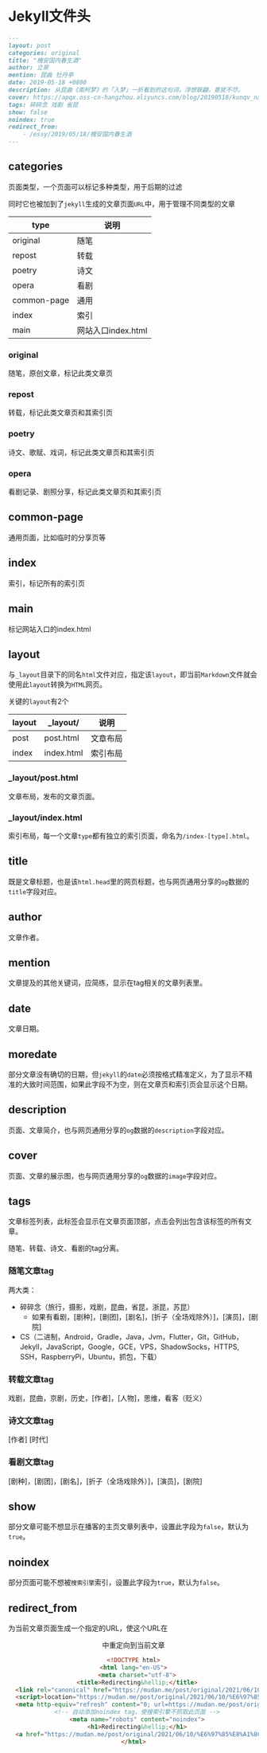 # Jekyll文件头

```markdown
---
layout: post
categories: original
title: "槐安国内春生酒"
author: 立泉
mention: 昆曲 牡丹亭
date: 2019-05-18 +0800
description: 从昆曲《南柯梦》的「入梦」一折看到的这句词，浮想联翩，意犹不尽。
cover: https://apqx.oss-cn-hangzhou.aliyuncs.com/blog/20190518/kunqv_nankemeng_diexi.jpg
tags: 碎碎念 戏剧 省昆
show: false
noindex: true
redirect_from:
    - /essy/2019/05/18/槐安国内春生酒
---
```

## categories

页面类型，一个页面可以标记多种类型，用于后期的过滤

同时它也被加到了`jekyll`生成的文章页面`URL`中，用于管理不同类型的文章

| type        | 说明               |
|-------------|------------------|
| original    | 随笔               |
| repost      | 转载               |
| poetry      | 诗文               |
| opera       | 看剧               |
| common-page | 通用               |
| index       | 索引               |
| main        | 网站入口index.html |

### original

随笔，原创文章，标记此类文章页

### repost

转载，标记此类文章页和其索引页

### poetry

诗文、歌赋、戏词，标记此类文章页和其索引页

### opera

看剧记录、剧照分享，标记此类文章页和其索引页

## common-page

通用页面，比如临时的分享页等

## index

索引，标记所有的索引页

## main

标记网站入口的index.html

## layout

与`_layout`目录下的同名`html`文件对应，指定该`layout`，即当前`Markdown`文件就会使用此`layout`转换为`HTML`网页。

关键的`layout`有2个

| layout | _layout/   | 说明     |
|--------|------------|--------|
| post   | post.html  | 文章布局 |
| index  | index.html | 索引布局 |

### _layout/post.html

文章布局，发布的文章页面。

### _layout/index.html

索引布局，每一个文章`type`都有独立的索引页面，命名为`/index-[type].html`。

## title

既是文章标题，也是该`html.head`里的网页标题，也与网页通用分享的`og`数据的`title`字段对应。

## author

文章作者。

## mention

文章提及的其他关键词，应简练，显示在tag相关的文章列表里。

## date

文章日期。

## moredate

部分文章没有确切的日期，但`jekyll`的`date`必须按格式精准定义，为了显示不精准的大致时间范围，如果此字段不为空，则在文章页和索引页会显示这个日期。

## description

页面、文章简介，也与网页通用分享的`og`数据的`description`字段对应。

## cover

页面、文章的展示图，也与网页通用分享的`og`数据的`image`字段对应。

## tags

文章标签列表，此标签会显示在文章页面顶部，点击会列出包含该标签的所有文章。

随笔、转载、诗文、看剧的tag分离。

### 随笔文章tag

两大类：

* 碎碎念（旅行，摄影，戏剧，昆曲，省昆，浙昆，苏昆）
    * 如果有看剧，[剧种]，[剧团]，[剧名]，[折子（全场戏除外）]，[演员]，[剧院]
* CS（二进制，Android，Gradle，Java，Jvm，Flutter，Git，GitHub，Jekyll，JavaScript，Google，GCE，VPS，ShadowSocks，HTTPS, SSH，RaspberryPi，Ubuntu，抓包，下载）

### 转载文章tag

戏剧，昆曲，京剧，历史，[作者]，[人物]，思维，看客（贬义）

### 诗文文章tag

[作者] [时代]

### 看剧文章tag

[剧种]，[剧团]，[剧名]，[折子（全场戏除外）]，[演员]，[剧院]

## show

部分文章可能不想显示在播客的主页文章列表中，设置此字段为`false`，默认为`true`。

## noindex

部分页面可能不想被`搜索引擎`索引，设置此字段为`true`，默认为`false`。

## redirect_from

为当前文章页面生成一个指定的URL，使这个URL在<header>中重定向到当前文章

```html
<!DOCTYPE html>
<html lang="en-US">
  <meta charset="utf-8">
  <title>Redirecting&hellip;</title>
  <link rel="canonical" href="https://mudan.me/post/original/2021/06/10/%E6%97%85%E8%A1%8C%E5%BF%9703-%E5%85%B0%E8%8B%91%E7%8B%AE%E5%90%BC.html">
  <script>location="https://mudan.me/post/original/2021/06/10/%E6%97%85%E8%A1%8C%E5%BF%9703-%E5%85%B0%E8%8B%91%E7%8B%AE%E5%90%BC.html"</script>
  <meta http-equiv="refresh" content="0; url=https://mudan.me/post/original/2021/06/10/%E6%97%85%E8%A1%8C%E5%BF%9703-%E5%85%B0%E8%8B%91%E7%8B%AE%E5%90%BC.html">
  <!-- 自动添加noindex tag，使搜索引擎不抓取此页面 -->
  <meta name="robots" content="noindex">
  <h1>Redirecting&hellip;</h1>
  <a href="https://mudan.me/post/original/2021/06/10/%E6%97%85%E8%A1%8C%E5%BF%9703-%E5%85%B0%E8%8B%91%E7%8B%AE%E5%90%BC.html">Click here if you are not redirected.</a>
</html>
```